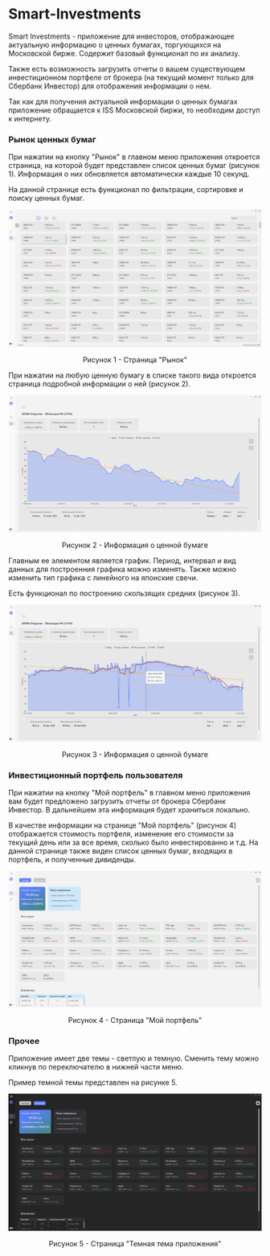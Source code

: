# Smart-Investments
Smart Investments - приложение для инвесторов, отображающее актуальную информацию о ценных бумагах, торгующихся на Московской бирже. Содержит базовый функционал по их анализу. 

Также есть возможность загрузить отчеты о вашем существующем инвестиционном портфеле от брокера (на текущий момент только для Сбербанк Инвестор) для отображения информации о нем.

Так как для получения актуальной информации о ценных бумагах приложение обращается к ISS Московской биржи, то необходим доступ к интернету.

### Рынок ценных бумаг
При нажатии на кнопку "Рынок" в главном меню приложения откроется страница, на которой будет представлен список ценных бумаг (рисунок 1). Информация о них обновляется автоматически каждые 10 секунд.

На данной странице есть функционал по фильтрации, сортировке и поиску ценных бумаг.

![Screenshot](Страница%20Рынок.PNG)
<p align="center">Рисунок 1 - Страница "Рынок"</p>

При нажатии на любую ценную бумагу в списке такого вида  откроется страница подробной информации о ней (рисунок 2).

![Screenshot](Страница%20подробной%20информации%20о%20ценной%20бумаге.PNG)
<p align="center">Рисунок 2 - Информация о ценной бумаге</p>

Главным ее элементом является график. Период, интервал и вид данных для построенния графика можно изменять. Также можно изменить тип графика с линейного на японские свечи. 

Есть функционал по построению скользящих средних (рисунок 3).

![Screenshot](Страница%20подробной%20информации%20о%20ценной%20бумаге%202.PNG)
<p align="center">Рисунок 3 - Информация о ценной бумаге</p>

### Инвестиционный портфель пользователя
При нажатии на кнопку "Мой портфель" в главном меню приложения вам будет предложено загрузить отчеты от брокера Сбербанк Инвестор. В дальнейшем эта информация будет храниться локально.

В качестве информации на странице "Мой портфель" (рисунок 4) отображается стоимость портфеля, изменение его стоимости за текущий день или за все время, сколько было инвестированно и т.д. На данной странице также виден список ценных бумаг, входящих в портфель, и полученные дивиденды.

![Screenshot](Страница%20информации%20о%20портфеле%20пользователя.PNG)
<p align="center">Рисунок 4 - Страница "Мой портфель"</p>

### Прочее
Приложение имеет две темы - светлую и темную. Сменить тему можно кликнув по переключателю в нижней части меню.

Пример темной темы представлен на рисунке 5.

![Screenshot](Темная%20тема%20приложения.PNG)
<p align="center">Рисунок 5 - Страница "Темная тема приложения"</p>
